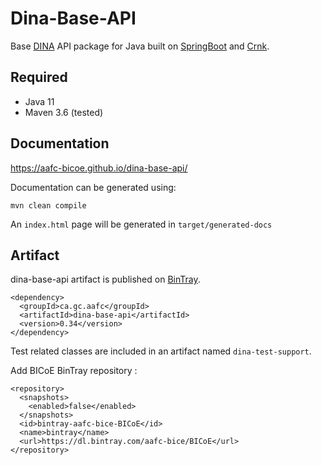 # Dina-Base-API

Base [DINA](https://www.dina-project.net) API package for Java built on [SpringBoot](https://spring.io/projects/spring-boot) and [Crnk](https://github.com/crnk-project/crnk-framework).

## Required

* Java 11
* Maven 3.6 (tested)

## Documentation

https://aafc-bicoe.github.io/dina-base-api/

Documentation can be generated using:

`mvn clean compile`

An `index.html` page will be generated in `target/generated-docs`

## Artifact
dina-base-api artifact is published on [BinTray](https://bintray.com/aafc-bice/BICoE/dina-base-api).

```
<dependency>
  <groupId>ca.gc.aafc</groupId>
  <artifactId>dina-base-api</artifactId>
  <version>0.34</version>
</dependency>
```

Test related classes are included in an artifact named `dina-test-support`.

Add BICoE BinTray repository :

```
<repository>
  <snapshots>
    <enabled>false</enabled>
  </snapshots>
  <id>bintray-aafc-bice-BICoE</id>
  <name>bintray</name>
  <url>https://dl.bintray.com/aafc-bice/BICoE</url>
</repository>
```
